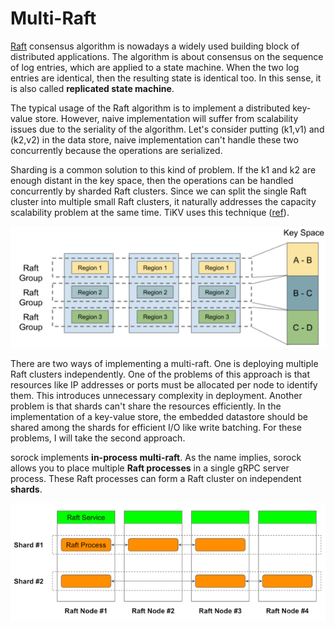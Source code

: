 # Multi-Raft

[Raft](https://raft.github.io/) consensus algorithm is nowadays a widely used building block of distributed applications.
The algorithm is about consensus on the sequence of log entries, which are applied to a state machine.
When the two log entries are identical, then the resulting state is identical too.
In this sense, it is also called **replicated state machine**.

The typical usage of the Raft algorithm is to implement a distributed key-value store.
However, naive implementation will suffer from scalability issues due to the seriality of the algorithm.
Let's consider putting (k1,v1) and (k2,v2) in the data store, naive implementation can't handle these two concurrently
because the operations are serialized.

Sharding is a common solution to this kind of problem.
If the k1 and k2 are enough distant in the key space, then the operations can be handled concurrently
by sharded Raft clusters.
Since we can split the single Raft cluster into multiple small Raft clusters,
it naturally addresses the capacity scalability problem at the same time.
TiKV uses this technique ([ref](https://tikv.org/deep-dive/scalability/multi-raft/)).

![](images/multi-raft-tikv.png)

There are two ways of implementing a multi-raft.
One is deploying multiple Raft clusters independently.
One of the problems of this approach is that resources like IP addresses or ports must be
allocated per node to identify them.
This introduces unnecessary complexity in deployment.
Another problem is that shards can't share the resources efficiently.
In the implementation of a key-value store, the embedded datastore should be shared among the shards
for efficient I/O like write batching.
For these problems, I will take the second approach.

sorock implements **in-process multi-raft**.
As the name implies, sorock allows you to place multiple **Raft processes** in a single gRPC server process.
These Raft processes can form a Raft cluster on independent **shards**.

![](images/multi-raft.png)